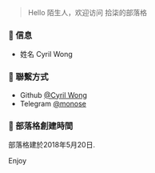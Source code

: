 > Hello 陌生人，欢迎访问 拾柒的部落格

### 🌚 信息

 - 姓名 Cyril Wong

### 📧 聯繫方式

 - Github [@Cyril Wong](https://github.com/ikym)
 - Telegram [@monose](https://t.me/monose)

### 🔗 部落格創建時間

部落格建於2018年5月20日.

Enjoy
